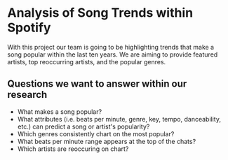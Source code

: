 # Analysis of Song Trends within Spotify #
With this project  our team is going to be highlighting trends that make a song popular within the last ten years. We are aiming to provide featured artists, top reoccurring artists, and the popular genres.  
  
## Questions we want to answer within our research
* What makes a song popular? 
* What attributes (i.e. beats per minute, genre, key, tempo, danceability, etc.) can predict a song or artist's popularity?
* Which genres consistently chart on the most popular?
* What beats per minute range appears at the top of the chats?
* Which artists are reoccuring on chart?
